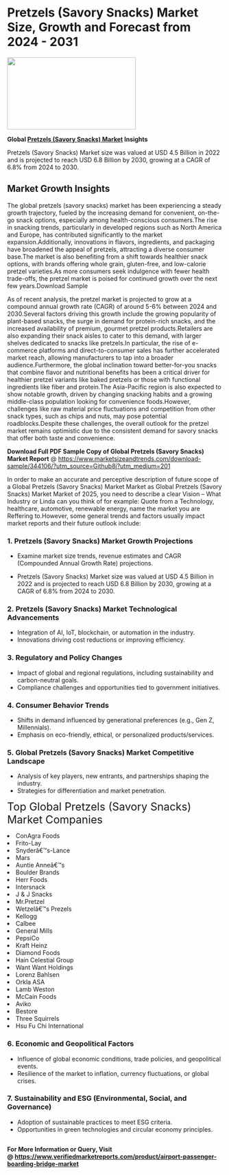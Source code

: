 <H1>Pretzels (Savory Snacks) Market Size, Growth and Forecast from 2024 - 2031</H1><img class="aligncenter size-medium wp-image-584254" src="https://thirdeyenews.in/wp-content/uploads/2024/09/Global-Market-Research-300x168.jpeg" alt="" width="300" height="168" /><p><strong>Global&nbsp;<a href="https://www.marketsizeandtrends.com/download-sample/344106/?utm_source=Github8j?utm_medium=201">Pretzels (Savory Snacks) Market</a> Insights</strong></p><p>Pretzels (Savory Snacks) Market size was valued at USD 4.5 Billion in 2022 and is projected to reach USD 6.8 Billion by 2030, growing at a CAGR of 6.8% from 2024 to 2030.</p><p><h2>Market Growth Insights</h2> <p>The global pretzels (savory snacks) market has been experiencing a steady growth trajectory, fueled by the increasing demand for convenient, on-the-go snack options, especially among health-conscious consumers.The rise in snacking trends, particularly in developed regions such as North America and Europe, has contributed significantly to the market expansion.Additionally, innovations in flavors, ingredients, and packaging have broadened the appeal of pretzels, attracting a diverse consumer base.The market is also benefiting from a shift towards healthier snack options, with brands offering whole grain, gluten-free, and low-calorie pretzel varieties.As more consumers seek indulgence with fewer health trade-offs, the pretzel market is poised for continued growth over the next few years.Download Sample </p> <p>As of recent analysis, the pretzel market is projected to grow at a compound annual growth rate (CAGR) of around 5-6% between 2024 and 2030.Several factors driving this growth include the growing popularity of plant-based snacks, the surge in demand for protein-rich snacks, and the increased availability of premium, gourmet pretzel products.Retailers are also expanding their snack aisles to cater to this demand, with larger shelves dedicated to snacks like pretzels.In particular, the rise of e-commerce platforms and direct-to-consumer sales has further accelerated market reach, allowing manufacturers to tap into a broader audience.Furthermore, the global inclination toward better-for-you snacks that combine flavor and nutritional benefits has been a critical driver for healthier pretzel variants like baked pretzels or those with functional ingredients like fiber and protein.The Asia-Pacific region is also expected to show notable growth, driven by changing snacking habits and a growing middle-class population looking for convenience foods.However, challenges like raw material price fluctuations and competition from other snack types, such as chips and nuts, may pose potential roadblocks.Despite these challenges, the overall outlook for the pretzel market remains optimistic due to the consistent demand for savory snacks that offer both taste and convenience.</p><p><span class=""><strong>Download Full PDF Sample Copy of Global Pretzels (Savory Snacks) Market Report</strong> @ <a href="https://www.marketsizeandtrends.com/download-sample/344106/?utm_source=Github8j?utm_medium=201" target="_blank">https://www.marketsizeandtrends.com/download-sample/344106/?utm_source=Github8j?utm_medium=201</a></span></p><p>In order to make an accurate and perceptive description of future scope of a Global&nbsp;Pretzels (Savory Snacks) Market Market as Global&nbsp;Pretzels (Savory Snacks) Market Market of 2025, you need to describe a clear Vision &ndash; What Industry or Linda can you think of for example: Quote from a Technology, healthcare, automotive, renewable energy, name the market you are Reffering to.However, some general trends and factors usually impact market reports and their future outlook include:</p><h3>1.&nbsp;<strong>Pretzels (Savory Snacks) Market Growth Projections</strong></h3><ul><li>Examine market size trends, revenue estimates and CAGR (Compounded Annual Growth Rate) projections.</li><li><p>Pretzels (Savory Snacks) Market size was valued at USD 4.5 Billion in 2022 and is projected to reach USD 6.8 Billion by 2030, growing at a CAGR of 6.8% from 2024 to 2030.</p></li></ul><h3>2.&nbsp;<strong>Pretzels (Savory Snacks) Market Technological Advancements</strong></h3><ul><li>Integration of AI, IoT, blockchain, or automation in the industry.</li><li>Innovations driving cost reductions or improving efficiency.</li></ul><h3>3.&nbsp;<strong>Regulatory and Policy Changes</strong></h3><ul><li>Impact of global and regional regulations, including sustainability and carbon-neutral goals.</li><li>Compliance challenges and opportunities tied to government initiatives.</li></ul><h3>4.&nbsp;<strong>Consumer Behavior Trends</strong></h3><ul><li>Shifts in demand influenced by generational preferences (e.g., Gen Z, Millennials).</li><li>Emphasis on eco-friendly, ethical, or personalized products/services.</li></ul><h3>5.&nbsp;<strong>Global Pretzels (Savory Snacks) Market Competitive Landscape</strong></h3><ul><li>Analysis of key players, new entrants, and partnerships shaping the industry.</li><li>Strategies for differentiation and market penetration.</li></ul><p data-pm-slice="1 1 []"><span style="color: inherit; font-family: inherit; font-size: 25px;">Top Global Pretzels (Savory Snacks) Market Companies</span></p><div class="" data-test-id=""><p><li>ConAgra Foods</li><li> Frito-Lay</li><li> Snyderâ€™s-Lance</li><li> Mars</li><li> Auntie Anneâ€™s</li><li> Boulder Brands</li><li> Herr Foods</li><li> Intersnack</li><li> J & J Snacks</li><li> Mr.Pretzel</li><li> Wetzelâ€™s Prezels</li><li> Kellogg</li><li> Calbee</li><li> General Mills</li><li> PepsiCo</li><li> Kraft Heinz</li><li> Diamond Foods</li><li> Hain Celestial Group</li><li> Want Want Holdings</li><li> Lorenz Bahlsen</li><li> Orkla ASA</li><li> Lamb Weston</li><li> McCain Foods</li><li> Aviko</li><li> Bestore</li><li> Three Squirrels</li><li> Hsu Fu Chi International</li></p></div><h3>6.&nbsp;<strong>Economic and Geopolitical Factors</strong></h3><ul><li>Influence of global economic conditions, trade policies, and geopolitical events.</li><li>Resilience of the market to inflation, currency fluctuations, or global crises.</li></ul><h3>7.&nbsp;<strong>Sustainability and ESG (Environmental, Social, and Governance)</strong></h3><ul><li>Adoption of sustainable practices to meet ESG criteria.</li><li>Opportunities in green technologies and circular economy principles.</li></ul><h2><strong style="font-size: 14px;">For More Information or Query, Visit @&nbsp;</strong><a style="background-color: #ffffff; font-size: 14px;" href="https://www.marketsizeandtrends.com/report/pretzels-savory-snacks-market/" target="_blank">https://www.verifiedmarketreports.com/product/airport-passenger-boarding-bridge-market</a></h2>